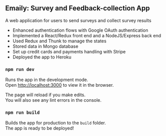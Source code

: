 ## Emaily: Survey and Feedback-collection App

A web application for users to send surveys and collect survey results
* Enhanced authentication flows with Google OAuth authentication
* Implemented a React/Redux front end and a NodeJS/Express back end
* Used Redux and Thunk to manage the states
* Stored data in Mongo database
* Set up credit cards and payments handling with Stripe
* Deployed the app to Heroku

### `npm run dev`

Runs the app in the development mode.\
Open [http://localhost:3000](http://localhost:3000) to view it in the browser.

The page will reload if you make edits.\
You will also see any lint errors in the console.



### `npm run build`

Builds the app for production to the `build` folder.\
The app is ready to be deployed!
